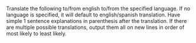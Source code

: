 Translate the following to/from english to/from the specified language.
If no language is specified, it will default to english/spanish translation.
Have simple 1 sentence explanations in parenthesis after the translation.
If there are multiple possible translations, output them all on new lines in order of most likely to least likely.
